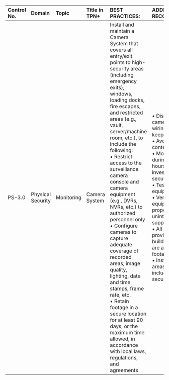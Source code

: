 | Control No. | Domain | Topic | Title in TPN+ | BEST PRACTICES: | ADDITIONAL RECOMMENDATIONS: |
| :--- | :--- | :--- | :--- | :--- | :--- |
| PS-3.0 | Physical Security | Monitoring | Camera System | Install and maintain a Camera System that covers all entry/exit points to high-security areas (including emergency exits), windows, loading docks, fire escapes, and restricted areas (e.g., vault, server/machine room, etc.), to include the following:<br>• Restrict access to the surveillance camera console and camera equipment (e.g., DVRs, NVRs, etc.) to authorized personnel only<br>• Configure cameras to capture adequate coverage of recorded areas, image quality, lighting, date and time stamps, frame rate, etc.<br>• Retain footage in a secure location for at least 90 days, or the maximum time allowed, in accordance with local laws, regulations, and agreements | • Discretely hide all camera cables and wiring from view and keep out of reach<br>• Avoid capturing content on displays<br>• Monitor footage during operating hours and immediately investigate detected security incidents<br>• Test surveillance equipment regularly<br>• Verify surveillance equipment functions properly, including an uninterruptable power supply<br>• All cameras provided by the building or landlord are adequate and footage is accessible<br>• Install cameras in all areas of the facility, including non-high-security areas |
